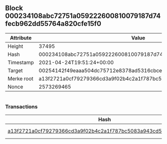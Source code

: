 ## Block 000234108abc72751a059222600810079187d74fecb962dd55764a820cfe15f0

Attribute | Value
--- | ---
Height | 37495
Hash | 000234108abc72751a059222600810079187d74fecb962dd55764a820cfe15f0
Timestamp | 2021-04-24T19:51:24+00:00
Target | 00254142f49eaaa504dc75712e8378ad5316cbcead634704b3734b6271167cc4
Merke root | a13f2721a0cf79279366cd3a9f02b4c2a1f787bc5083a943cd5662caf4278083
Nonce | 2573269465

```

```

### Transactions

Hash | Amount
--- | ---
[a13f2721a0cf79279366cd3a9f02b4c2a1f787bc5083a943cd5662caf4278083](a13f2721a0cf79279366cd3a9f02b4c2a1f787bc5083a943cd5662caf4278083.md) | 10.00000000 SKEPTI 
